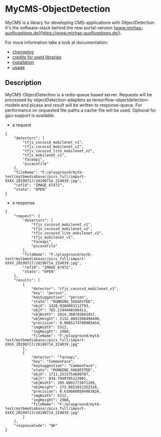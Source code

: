 # MyCMS-ObjectDetection

MyCMS is a library for developing CMS-applications with ObjectDetection.
It's the software-stack behind the new portal-version [www.michas-ausflugstipps.de](https://www.michas-ausflugstipps.de/).

For more information take a look at documentation:
- [changelog](docs/CHANGELOG.md) 
- [credits for used libraries](docs/CREDITS.md)
- [installation](docs/INSTALL.md)
- [usage](docs/USAGE.md)

## Description

MyCMS-ObjectDetection is a redis-queue based server. Requests will be processed by objectDetection-adapters as tensorflow-objectdetection-models and picasa and result will be written to response-queue.
For performance on requested file-paths a cache-file will be used. Optional for gpu-support is available.  

- a request
```
{
    "detectors": [
        "tfjs_cocossd_mobilenet_v1",
        "tfjs_cocossd_mobilenet_v2",
        "tfjs_cocossd_lite_mobilenet_v2",
        "tfjs_mobilenet_v1",
        "faceapi",
        "picasafile"
    ],
    "fileName": "F:/playground/mytb-test/mytbmediabase//pics_full/import-XXXX_20190717/20190714_224039.jpg",
    "refId": "IMAGE_67472",
    "state": "OPEN"
} 
```
- a response
```
{
    "request": {
        "detectors": [
            "tfjs_cocossd_mobilenet_v1",
            "tfjs_cocossd_mobilenet_v2",
            "tfjs_cocossd_lite_mobilenet_v2",
            "tfjs_mobilenet_v1",
            "faceapi",
            "picasafile"
        ],
        "fileName": "F:/playground/mytb-test/mytbmediabase//pics_full/import-XXXX_20190717/20190714_224039.jpg",
        "refId": "IMAGE_67472",
        "state": "OPEN"
    },
    "results": [
        {
            "detector": "tfjs_cocossd_mobilenet_v1",
            "key": "person",
            "keySuggestion": "person",
            "state": "RUNNING_SUGGESTED",
            "objX": 1428.9286003112793,
            "objY": 765.2194948196411,
            "objWidth": 2914.368782043457,
            "objHeight": 2132.4691586494446,
            "precision": 0.9085174798965454,
            "imgWidth": 5312,
            "imgHeight": 2988,
            "fileName": "F:/playground/mytb-test/mytbmediabase//pics_full/import-XXXX_20190717/20190714_224039.jpg"
        },
        {
            "detector": "faceapi",
            "key": "CommonFace",
            "keySuggestion": "CommonFace",
            "state": "RUNNING_SUGGESTED",
            "objX": 1711.2515754699707,
            "objY": 834.7949705123901,
            "objWidth": 395.0801773071289,
            "objHeight": 273.8021011352538,
            "precision": 0.6166600584983826,
            "imgWidth": 5312,
            "imgHeight": 2988,
            "fileName": "F:/playground/mytb-test/mytbmediabase//pics_full/import-XXXX_20190717/20190714_224039.jpg"
        }
    ],
    "responseCode": "OK"
}
```
